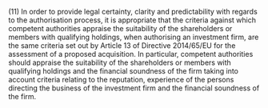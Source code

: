 (11) In order to provide legal certainty, clarity and predictability with regards to the authorisation process, it is appropriate that the criteria against which competent authorities appraise the suitability of the shareholders or members with qualifying holdings, when authorising an investment firm, are the same criteria set out by Article 13 of Directive 2014/65/EU for the assessment of a proposed acquisition. In particular, competent authorities should appraise the suitability of the shareholders or members with qualifying holdings and the financial soundness of the firm taking into account criteria relating to the reputation, experience of the persons directing the business of the investment firm and the financial soundness of the firm.